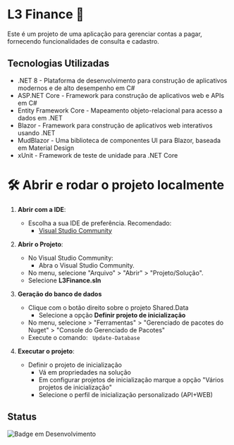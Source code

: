 
# L3 Finance 💸

Este é um projeto de uma aplicação para gerenciar contas a pagar, fornecendo funcionalidades de consulta e cadastro. 

## Tecnologias Utilizadas
+ .NET 8 - Plataforma de desenvolvimento para construção de aplicativos modernos e de alto desempenho em C#
+ ASP.NET Core - Framework para construção de aplicativos web e APIs em C#
+ Entity Framework Core - Mapeamento objeto-relacional para acesso a dados em .NET
+ Blazor - Framework para construção de aplicativos web interativos usando .NET
+ MudBlazor - Uma biblioteca de componentes UI para Blazor, baseada em Material Design
+ xUnit - Framework de teste de unidade para .NET Core

# 🛠️ Abrir e rodar o projeto localmente

1. **Abrir com a IDE**:
   - Escolha a sua IDE de preferência. Recomendado:
     - [Visual Studio Community](https://visualstudio.microsoft.com/pt-br/vs/community/)

2. **Abrir o Projeto**:
   - No Visual Studio Community:
       - Abra o Visual Studio Community.
   - No menu, selecione "Arquivo" > "Abrir" > "Projeto/Solução".
   - Selecione **L3Finance.sln**
     
3. **Geração do banco de dados**
    - Clique com o botão direito sobre o projeto Shared.Data
      - Selecione a opção **Definir projeto de inicialização**
    - No menu, selecione > "Ferramentas" > "Gerenciado de pacotes do Nuget" > "Console do Gerenciado de Pacotes"
    - Execute o comando: `` Update-Database``

4. **Executar o projeto**:
   - Definir o projeto de inicialização
     - Vá em propriedades na solução
     - Em configurar projetos de inicialização marque a opção "Vários projetos de inicialização"
     - Selecione o perfil de inicialização personalizado (API+WEB)

## Status

![Badge em Desenvolvimento](http://img.shields.io/static/v1?label=STATUS&message=EM%20DESENVOLVIMENTO&color=GREEN&style=for-the-badge)


